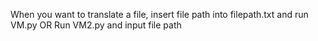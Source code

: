 When you want to translate a file, insert file path into filepath.txt and run VM.py   OR   Run VM2.py and input file path
